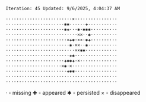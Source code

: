 `Iteration: 45 Updated: 9/6/2025, 4:04:37 AM`
<!-- GOL_START -->
`·························×················`</br>
`······················✱✱······✚···········`</br>
`······················✱✚···✱·✱✱✱··········`</br>
`···························××··✱··········`</br>
`·······················×✚✱·××·✱✚··········`</br>
`························✱·××··✱···········`</br>
`··························××✱✱············`</br>
`························✚✱················`</br>
`······················✚✱✱✚·×··············`</br>
`·····················×✱·×·················`</br>
`·······················✚✱✱················`</br>
`··········································`</br>
`··········································`</br>
<!-- GOL_END -->
· - missing
✚ - appeared
✱ - persisted
× - disappeared